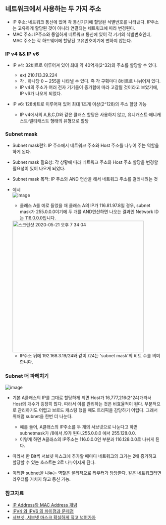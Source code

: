 ## 네트워크에서 사용하는 두 가지 주소

- IP 주소: 네트워크 통신에 있어 각 통신기기에 할당된 식별번호를 나타낸다. IP주소는 고유하게 할당된 것이 아니라 연결되는 네트워크에 따라 변경된다.
- MAC 주소: IP주소와 동일하게 네트워크 통신에 있어 각 기기의 식별번호인데, MAC 주소는 각 하드웨어에 할당된 고유번호이기에 변하지 않는다.

### IP v4 && IP v6

- IP v4: 32비트로 이루어져 있어 최대 약 40억개(2^32)의 주소를 할당할 수 있다.
  * ex) 210.113.39.224
  * 각 . 하나당 0 ~ 255을 나타낼 수 있다. 즉 각 구획마다 8비트로 나뉘어져 있다.
  * IP v4의 주소가 여러 전자 기기들이 증가함에 따라 고갈될 것이라고 보았기에, IP v6가 나오게 되었다.

- IP v6: 128비트로 이루어져 있어 최대 1조개 이상(2^128)의 주소 할당 가능
  * IP v4에서의 A,B,C,D와 같은 클래스 할당은 사용하지 않고, 유니캐스트·애니캐스트·멀티캐스트 형태의 유형으로 할당

### Subnet mask

- Subnet mask란?: IP 주소에서 네트워크 주소와 Host 주소를 나누어 주는 역할을 하게 된다.
- Subnet mask 필요성: 각 상황에 따라 네트워크 주소와 Host 주소 할당을 변경할 필요성이 있어 나오게 되었다.
- Subnet mask 목적: IP 주소와 AND 연산을 해서 네트워크 주소를 걸러내려는 것
- 예시<br>
  ![image](https://user-images.githubusercontent.com/26040955/82550560-b1973600-9b99-11ea-8ecc-cecc6f813b78.png)
  * 클래스 A를 예로 들었을 때 클래스 A의 IP가 116.81.97.8일 경우, subnet mask가 255.0.0.0이기에 두 개를 AND연산하면 나오는 결과인 Network ID는 
  116.0.0.0입니다.
  <img width="423" alt="스크린샷 2020-05-21 오후 7 34 04" src="https://user-images.githubusercontent.com/26040955/82550768-089d0b00-9b9a-11ea-8a50-a11b30657679.png">
  
  * IP주소 뒤에 192.168.3.19/24와 같이 /24는 'subnet mask'의 비트 수를 의미합니다.
  

### Subnet 더 파헤치기

![image](https://user-images.githubusercontent.com/26040955/82551674-96c5c100-9b9b-11ea-915d-42e6e59675dd.png)

- 기본 A클래스의 IP를 그대로 할당하게 되면 Host가 16,777,216(2^24)개라서 Host의 개수가 굉장히 많다. 따라서 이를 관리하는 것은 비효율적이 된다. 부분적으로 관리하기도 
어렵고 브로드 캐스팅 했을 때도 트리픽을 감당하기 어렵다. 그래서 위처럼 subnet을 한번 더 나눈다.
  * 예를 들어, A클래스의 IP주소를 두 개의 서브넷으로 나눈다고 하면 subnetmask가 /8에서 /9가 된다.255.0.0.0 에서 255.128.0.0.
  * 이렇게 하면 A클래스의 IP주소는 116.0.0.0인 부분과 116.128.0.0로 나뉘게 된다.

- 따라서 한 Bit씩 서브넷 마스크에 추가할 때마다 네트워크의 크기는 2배 증가하고 할당할 수 있는 호스트는 2로 나누어지게 된다.
- 이러한 subnet을 나누는 역할은 물리적으로 라우터가 담당한다. 같은 네트워크라면 라우터를 거치지 않고 통신 가능.

### 참고자료
- [IP Address와 MAC Address 개념](https://www.crocus.co.kr/1515)
- [IPV4 와 IPV6 의 차이점과 문제점](https://jwprogramming.tistory.com/28)
- [서브넷, 서브넷 마스크 확실하게 짚고 넘어가자](https://engkimbs.tistory.com/622)
